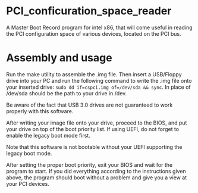 # PCI_conficuration_space_reader
A Master Boot Record program for intel x86, that will come useful in reading the PCI configuration space of various devices, located on the PCI bus.

# Assembly and usage
Run the make utility to assemble the .img file. Then insert a USB/Floppy drive into your PC and run the following command to write the .img file onto your inserted drive: ```sudo dd if=cspci.img of=/dev/sda && sync```. In place of /dev/sda should be the path to your drive in /dev.

Be aware of the fact that USB 3.0 drives are not guaranteed to work properly with this software.

After writing your image file onto your drive, proceed to the BIOS, and put your drive on top of the boot priority list. If using UEFI, do not forget to enable the legacy boot mode first.

Note that this software is not bootable without your UEFI supporting the legacy boot mode.

After setting the proper boot priority, exit your BIOS and wait for the program to start.
If you did everything according to the instructions given above, the program should boot without a problem and give you a view at your PCI devices.
